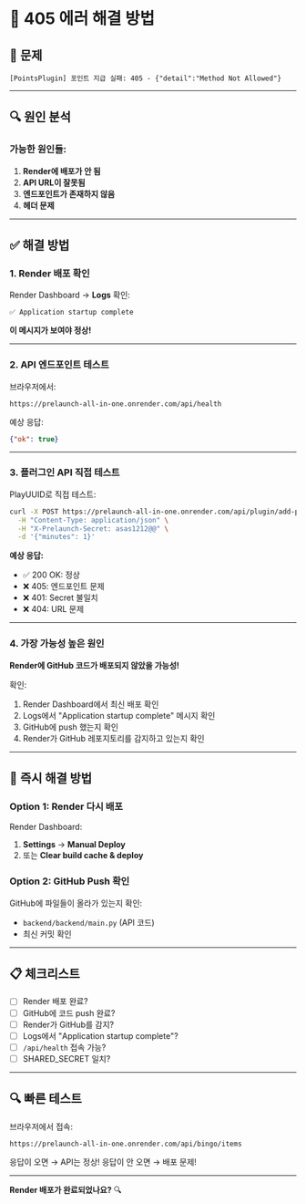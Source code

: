 # 🔧 405 에러 해결 방법

## 🐛 문제
```
[PointsPlugin] 포인트 지급 실패: 405 - {"detail":"Method Not Allowed"}
```

---

## 🔍 원인 분석

### 가능한 원인들:

1. **Render에 배포가 안 됨**
2. **API URL이 잘못됨**
3. **엔드포인트가 존재하지 않음**
4. **헤더 문제**

---

## ✅ 해결 방법

### 1. Render 배포 확인

Render Dashboard → **Logs** 확인:
```
✅ Application startup complete
```

**이 메시지가 보여야 정상!**

---

### 2. API 엔드포인트 테스트

브라우저에서:
```
https://prelaunch-all-in-one.onrender.com/api/health
```

예상 응답:
```json
{"ok": true}
```

---

### 3. 플러그인 API 직접 테스트

PlayUUID로 직접 테스트:

```bash
curl -X POST https://prelaunch-all-in-one.onrender.com/api/plugin/add-points/플레이어UUID \
  -H "Content-Type: application/json" \
  -H "X-Prelaunch-Secret: asas1212@@" \
  -d '{"minutes": 1}'
```

**예상 응답:**
- ✅ 200 OK: 정상
- ❌ 405: 엔드포인트 문제
- ❌ 401: Secret 불일치
- ❌ 404: URL 문제

---

### 4. 가장 가능성 높은 원인

**Render에 GitHub 코드가 배포되지 않았을 가능성!**

확인:
1. Render Dashboard에서 최신 배포 확인
2. Logs에서 "Application startup complete" 메시지 확인
3. GitHub에 push 했는지 확인
4. Render가 GitHub 레포지토리를 감지하고 있는지 확인

---

## 🚀 즉시 해결 방법

### Option 1: Render 다시 배포

Render Dashboard:
1. **Settings** → **Manual Deploy**
2. 또는 **Clear build cache & deploy**

### Option 2: GitHub Push 확인

GitHub에 파일들이 올라가 있는지 확인:
- `backend/backend/main.py` (API 코드)
- 최신 커밋 확인

---

## 📋 체크리스트

- [ ] Render 배포 완료?
- [ ] GitHub에 코드 push 완료?
- [ ] Render가 GitHub를 감지?
- [ ] Logs에서 "Application startup complete"?
- [ ] `/api/health` 접속 가능?
- [ ] SHARED_SECRET 일치?

---

## 🔍 빠른 테스트

브라우저에서 접속:
```
https://prelaunch-all-in-one.onrender.com/api/bingo/items
```

응답이 오면 → API는 정상!
응답이 안 오면 → 배포 문제!

---

**Render 배포가 완료되었나요?** 🔍

